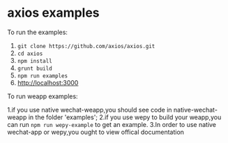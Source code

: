 # axios examples

To run the examples:

1. `git clone https://github.com/axios/axios.git`
2. `cd axios`
3. `npm install`
4. `grunt build`
5. `npm run examples`
6. [http://localhost:3000](http://localhost:3000)

To run weapp examples:

1.if you use native wechat-weapp,you should see code in native-wechat-weapp in the folder 'examples';
2.if you use wepy to build your weapp,you can run `npm run wepy-example` to get an example.
3.In order to use native wechat-app or wepy,you ought to view offical documentation
